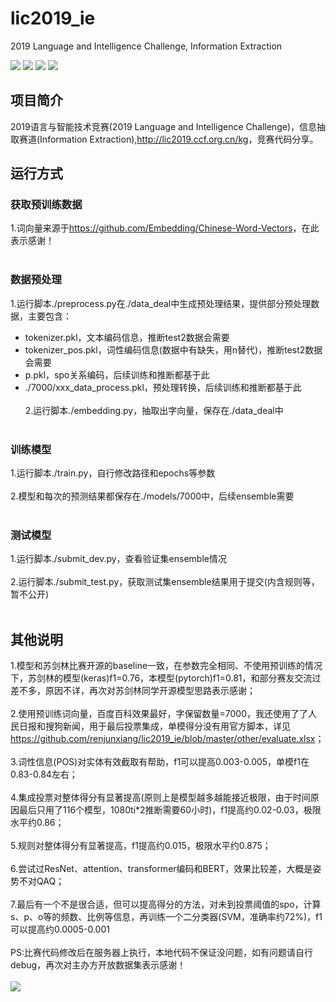 # lic2019_ie
2019 Language and Intelligence Challenge, Information Extraction

[![](https://img.shields.io/badge/Python-3.6-blue.svg)](https://www.python.org/)
[![](https://img.shields.io/badge/torch-1.0.0-brightgreen.svg)](https://pypi.org/project/torch/1.0.0)
[![](https://img.shields.io/badge/keras-2.2.4-brightgreen.svg)](https://pypi.org/project/keras/2.2.4)
[![](https://img.shields.io/badge/numpy-1.16.2-brightgreen.svg)](https://pypi.python.org/pypi/numpy/1.16.2)

## **项目简介**
2019语言与智能技术竞赛(2019 Language and Intelligence Challenge)，信息抽取赛道(Information Extraction),<http://lic2019.ccf.org.cn/kg>，竞赛代码分享。<br>

## **运行方式**
### **获取预训练数据**
1.词向量来源于<https://github.com/Embedding/Chinese-Word-Vectors>，在此表示感谢！<br><br>

### **数据预处理**
1.运行脚本./preprocess.py在./data_deal中生成预处理结果，提供部分预处理数据，主要包含：<br>
* tokenizer.pkl，文本编码信息，推断test2数据会需要<br>
* tokenizer_pos.pkl，词性编码信息(数据中有缺失，用n替代)，推断test2数据会需要<br>
* p.pkl，spo关系编码，后续训练和推断都基于此<br>
* ./7000/xxx_data_process.pkl，预处理转换，后续训练和推断都基于此<br><br>
2.运行脚本./embedding.py，抽取出字向量，保存在./data_deal中<br><br>

### **训练模型**
1.运行脚本./train.py，自行修改路径和epochs等参数<br><br>
2.模型和每次的预测结果都保存在./models/7000中，后续ensemble需要<br><br>

### **测试模型**
1.运行脚本./submit_dev.py，查看验证集ensemble情况<br><br>
2.运行脚本./submit_test.py，获取测试集ensemble结果用于提交(内含规则等，暂不公开)<br><br>

## **其他说明**
1.模型和苏剑林比赛开源的baseline一致，在参数完全相同、不使用预训练的情况下，苏剑林的模型(keras)f1=0.76，本模型(pytorch)f1=0.81，和部分赛友交流过差不多，原因不详，再次对苏剑林同学开源模型思路表示感谢；<br><br>
2.使用预训练词向量，百度百科效果最好，字保留数量=7000，我还使用了了人民日报和搜狗新闻，用于最后投票集成，单模得分没有用官方脚本，详见<https://github.com/renjunxiang/lic2019_ie/blob/master/other/evaluate.xlsx>；<br><br>
3.词性信息(POS)对实体有效截取有帮助，f1可以提高0.003-0.005，单模f1在0.83-0.84左右；<br><br>
4.集成投票对整体得分有显著提高(原则上是模型越多越能接近极限，由于时间原因最后只用了116个模型，1080ti*2推断需要60小时)，f1提高约0.02-0.03，极限水平约0.86；<br><br>
5.规则对整体得分有显著提高，f1提高约0.015，极限水平约0.875；<br><br>
6.尝试过ResNet、attention、transformer编码和BERT，效果比较差，大概是姿势不对QAQ；<br><br>
7.最后有一个不是很合适，但可以提高得分的方法，对未到投票阈值的spo，计算s、p、o等的频数、比例等信息，再训练一个二分类器(SVM，准确率约72%)，f1可以提高约0.0005-0.001<br><br>
PS:比赛代码修改后在服务器上执行，本地代码不保证没问题，如有问题请自行debug，再次对主办方开放数据集表示感谢！<br><br>
![](https://github.com/renjunxiang/lic2019_ie/blob/master/picture/score.png)